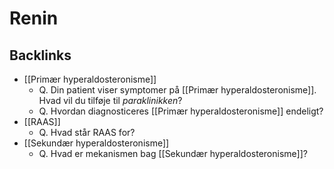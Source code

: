 # Renin
## Backlinks
* [[Primær hyperaldosteronisme]]
	* Q. Din patient viser symptomer på [[Primær hyperaldosteronisme]]. Hvad vil du tilføje til *paraklinikken*? 
	* Q. Hvordan diagnosticeres [[Primær hyperaldosteronisme]] endeligt?
* [[RAAS]]
	* Q. Hvad står RAAS for?
* [[Sekundær hyperaldosteronisme]]
	* Q. Hvad er mekanismen bag [[Sekundær hyperaldosteronisme]]?

<!-- #anki/tag/med/Endocrinology #anki/deck/Medicine #anki/tag/med/Nephrology -->

<!-- {BearID:319B9C79-7DAF-4285-8C06-981E10DD7772-21575-000024162608A520} -->
